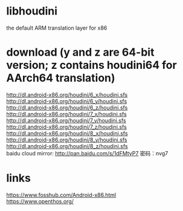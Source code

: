 # libhoudini
the default ARM translation layer for x86

# download (y and z are 64-bit version; z contains houdini64 for AArch64 translation)
http://dl.android-x86.org/houdini/6_x/houdini.sfs   
http://dl.android-x86.org/houdini/6_y/houdini.sfs   
http://dl.android-x86.org/houdini/6_z/houdini.sfs   
http://dl.android-x86.org/houdini/7_x/houdini.sfs   
http://dl.android-x86.org/houdini/7_y/houdini.sfs   
http://dl.android-x86.org/houdini/7_z/houdini.sfs   
http://dl.android-x86.org/houdini/8_x/houdini.sfs   
http://dl.android-x86.org/houdini/8_y/houdini.sfs   
http://dl.android-x86.org/houdini/8_z/houdini.sfs   
baidu cloud mirror: http://pan.baidu.com/s/1dFMtyP7 密码：nvg7   

# links
https://www.fosshub.com/Android-x86.html   
https://www.openthos.org/   

